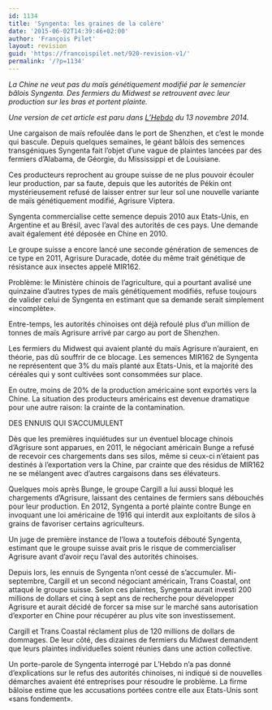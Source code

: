 ```yaml
---
id: 1134
title: 'Syngenta: les graines de la colère'
date: '2015-06-02T14:39:46+02:00'
author: 'François Pilet'
layout: revision
guid: 'https://francoispilet.net/920-revision-v1/'
permalink: '/?p=1134'
---
```


*La Chine ne veut pas du maïs génétiquement modifié par le semencier bâlois Syngenta. Des fermiers du Midwest se retrouvent avec leur production sur les bras et portent plainte.*

*Une version de cet article est paru dans [L’Hebdo](http://www.hebdo.ch/hebdo/cadrages/detail/syngenta-les-graines-de-la-col%C3%A8re) du 13 novembre 2014.*

Une cargaison de maïs refoulée dans le port de Shenzhen, et c’est le monde qui bascule. Depuis quelques semaines, le géant bâlois des semences transgéniques Syngenta fait l’objet d’une vague de plaintes lancées par des fermiers d’Alabama, de Géorgie, du Mississippi et de Louisiane.

Ces producteurs reprochent au groupe suisse de ne plus pouvoir écouler leur production, par sa faute, depuis que les autorités de Pékin ont mystérieusement refusé de laisser entrer sur leur sol une nouvelle variante de maïs génétiquement modifié, Agrisure Viptera.

Syngenta commercialise cette semence depuis 2010 aux Etats-Unis, en Argentine et au Brésil, avec l’aval des autorités de ces pays. Une demande avait également été déposée en Chine en 2010.

Le groupe suisse a encore lancé une seconde génération de semences de ce type en 2011, Agrisure Duracade, dotée du même trait génétique de résistance aux insectes appelé MIR162.

Problème: le Ministère chinois de l’agriculture, qui a pourtant avalisé une quinzaine d’autres types de maïs génétiquement modifiés, refuse toujours de valider celui de Syngenta en estimant que sa demande serait simplement «incomplète».

Entre-temps, les autorités chinoises ont déjà refoulé plus d’un million de tonnes de maïs Agrisure arrivé par cargo au port de Shenzhen.

Les fermiers du Midwest qui avaient planté du maïs Agrisure n’auraient, en théorie, pas dû souffrir de ce blocage. Les semences MIR162 de Syngenta ne représentent que 3% du maïs planté aux Etats-Unis, et la majorité des céréales qui y sont cultivées sont consommées sur place.

En outre, moins de 20% de la production américaine sont exportés vers la Chine. La situation des producteurs américains est devenue dramatique pour une autre raison: la crainte de la contamination.

DES ENNUIS QUI S’ACCUMULENT

Dès que les premières inquiétudes sur un éventuel blocage chinois d’Agrisure sont apparues, en 2011, le négociant américain Bunge a refusé de recevoir ces chargements dans ses silos, même si ceux-ci n’étaient pas destinés à l’exportation vers la Chine, par crainte que des résidus de MIR162 ne se mélangent avec d’autres cargaisons dans ses élévateurs.

Quelques mois après Bunge, le groupe Cargill a lui aussi bloqué les chargements d’Agrisure, laissant des centaines de fermiers sans débouchés pour leur production. En 2012, Syngenta a porté plainte contre Bunge en invoquant une loi américaine de 1916 qui interdit aux exploitants de silos à grains de favoriser certains agriculteurs.

Un juge de première instance de l’Iowa a toutefois débouté Syngenta, estimant que le groupe suisse avait pris le risque de commercialiser Agrisure avant d’avoir reçu l’aval des autorités chinoises.

Depuis lors, les ennuis de Syngenta n’ont cessé de s’accumuler. Mi-septembre, Cargill et un second négociant américain, Trans Coastal, ont attaqué le groupe suisse. Selon ces plaintes, Syngenta aurait investi 200 millions de dollars et cinq à sept ans de recherche pour développer Agrisure et aurait décidé de forcer sa mise sur le marché sans autorisation d’exporter en Chine pour récupérer au plus vite son investissement.

Cargill et Trans Coastal réclament plus de 120 millions de dollars de dommages. De leur côté, des dizaines de fermiers du Midwest demandent que leurs plaintes individuelles soient réunies dans une action collective.

Un porte-parole de Syngenta interrogé par L’Hebdo n’a pas donné d’explications sur le refus des autorités chinoises, ni indiqué si de nouvelles démarches avaient été entreprises pour résoudre le problème. La firme bâloise estime que les accusations portées contre elle aux Etats-Unis sont «sans fondement».